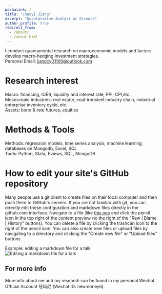 ```yaml
---
permalink: /
title: "Chaoyi Jiang"
excerpt: "Quantatative Analyst at Essence"
author_profile: true
redirect_from: 
  - /about/
  - /about.html
---
```


I conduct quantamental research on macroeconomic models and factors, develop macro-hedging investment strategies.    
Personal Email: jiangcy01106@outlook.com

Research interest
======
Macro: financing, IOER, liquidity and interest rate, PPI, CPI,etc.  
Mesoscopic industries: real estate, coal-ironsteel industry chain, industrial enterprise inventory cycle, etc.  
Assets: bond & rate futures, equities

Methods & Tools
======
Methods: regression models, time series analysis, machine learning; databases on Mongodb, Excel, SQL  
Tools: Python, Stata, Eviews, SQL, MongoDB

How to edit your site's GitHub repository
======
Many people use a git client to create files on their local computer and then push them to GitHub's servers. If you are not familiar with git, you can directly edit these configuration and markdown files directly in the github.com interface. Navigate to a file (like [this one](https://github.com/academicpages/academicpages.github.io/blob/master/_talks/2012-03-01-talk-1.md) and click the pencil icon in the top right of the content preview (to the right of the "Raw | Blame | History" buttons). You can delete a file by clicking the trashcan icon to the right of the pencil icon. You can also create new files or upload files by navigating to a directory and clicking the "Create new file" or "Upload files" buttons. 

Example: editing a markdown file for a talk
![Editing a markdown file for a talk](/images/editing-talk.png)

For more info
------
More info about me and my research can be found in my personal Wechat Official Account 纽玛尼 (Wechat ID: newmoney6).   
